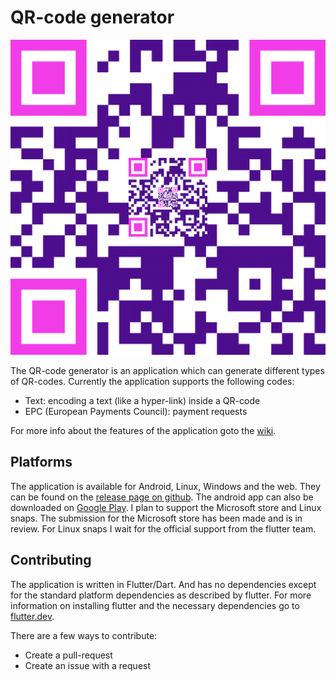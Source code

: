# QR-code generator

![logo](https://github.com/wim07101993/qr_code_generator/raw/main/logo_without_background.png)

The QR-code generator is an application which can generate different types of QR-codes. Currently
the application supports the following codes:

- Text: encoding a text (like a hyper-link) inside a QR-code 
- EPC (European Payments Council): payment requests

For more info about the features of the application goto the [wiki](https://github.com/wim07101993/qr_code_generator/wiki).

## Platforms

The application is available for Android, Linux, Windows and the web. They can be found on the
[release page on github](https://github.com/wim07101993/qr_code_generator/releases). The android 
app can also be downloaded on [Google Play](https://play.google.com/store/apps/details?id=com.wimvanlaer.qr_code_generator).
I plan to support the Microsoft store and Linux snaps. The submission for the Microsoft store has
been made and is in review. For Linux snaps I wait for the official support from the flutter team.

## Contributing

The application is written in Flutter/Dart. And has no dependencies except for the standard platform
dependencies as described by flutter. For more information on installing flutter and the necessary
dependencies go to [flutter.dev](https://docs.flutter.dev/get-started/install).

There are a few ways to contribute:
- Create a pull-request
- Create an issue with a request

